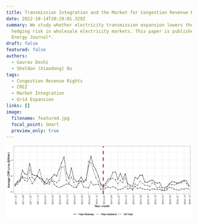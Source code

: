 ```yaml
---
title: Transmission Integration and the Market for Congestion Revenue Rights
date: 2022-10-14T20:29:01.329Z
summary: W﻿e study whether electricity transmission expansion lowers the cost of
  hedging risk in wholesale electricity markets. This paper is published in *The
  Energy Journal*.
draft: false
featured: false
authors:
  - Gaurav Doshi
  - Sheldon (Xiaodong) Du
tags:
  - Congestion Revenue Rights
  - CREZ
  - Market Integration
  - Grid Expansion
links: []
image:
  filename: featured.jpg
  focal_point: Smart
  preview_only: true
---
```

![](featured.jpg "Drop in average CRR prices post transmission expansion in 2014")